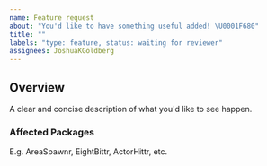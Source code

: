 ```yaml
---
name: Feature request
about: "You'd like to have something useful added! \U0001F680"
title: ""
labels: "type: feature, status: waiting for reviewer"
assignees: JoshuaKGoldberg
---
```


## Overview

A clear and concise description of what you'd like to see happen.

### Affected Packages

E.g. AreaSpawnr, EightBittr, ActorHittr, etc.
